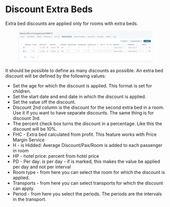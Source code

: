 # Discount Extra Beds

Extra bed discounts are applied only for rooms with extra beds.

<figure><img src="../../.gitbook/assets/image (19) (1) (1) (1) (1) (1) (1).png" alt=""><figcaption></figcaption></figure>

&#x20;It should be possible to define as many discounts as possible. An extra bed discount will be defined by the following values:

* Set the age for which the discount is applied. This format is set for children.&#x20;
* Set the start date and end date in which the discount is applied.&#x20;
* Set the value off the discount.&#x20;
* Discount 2nd column is the discount for the second extra bed in a room. Use it if you want to have separate discounts. The same thing is for discount 3rd.&#x20;
* The percent check box turns the discount in a percentage. Like this the discount will be 10%.&#x20;
* FHC  - Extra bed calculated from profit. This feature works with Price Margin Service
* H - is Hidded: Average Discount/Pax/Room is added to each passenger in room
* HP - hotel price: percent from hotel price
* PD - Per day: is per day - if is marked, this makes the value be applied per day and not per interval
* Room type - from here you can select the room for which the discount is applied.&#x20;
* Transports - from here you can select transports for which the discount can apply.&#x20;
* Period - from here you select the periods. The periods are the intervals in the transport.&#x20;



